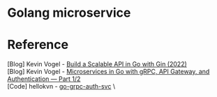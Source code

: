 # Golang microservice


# Reference

[Blog] Kevin Vogel - [Build a Scalable API in Go with Gin (2022)](https://betterprogramming.pub/build-a-scalable-api-in-go-with-gin-131af7f780c0) \
[Blog] Kevin Vogel - [Microservices in Go with gRPC, API Gateway, and Authentication — Part 1/2](https://levelup.gitconnected.com/microservices-with-go-grpc-api-gateway-and-authentication-part-1-2-393ad9fc9d30) \
[Code] hellokvn - [go-grpc-auth-svc](https://github.com/hellokvn/go-grpc-auth-svc) \